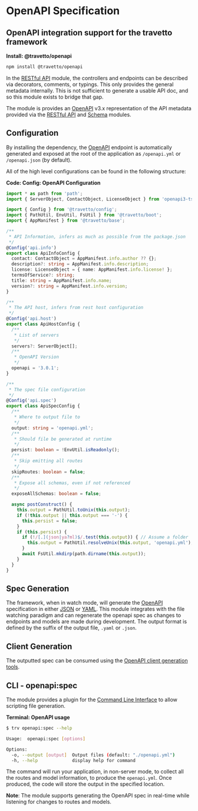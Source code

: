 <!-- This file was generated by the framweork and should not be modified directly -->
<!-- Please modify https://github.com/travetto/travetto/tree/master/module/openapi/doc.ts and execute "npm run docs" to rebuild -->
# OpenAPI Specification
## OpenAPI integration support for the travetto framework

**Install: @travetto/openapi**
```bash
npm install @travetto/openapi
```

In the [RESTful API](https://github.com/travetto/travetto/tree/master/module/rest#readme "Declarative api for RESTful APIs with support for the dependency injection module.") module, the controllers and endpoints can be described via decorators, comments, or typings. This only provides the general metadata internally. This is not sufficient to generate a usable API doc, and so this module exists to bridge that gap.

The module is provides an [OpenAPI](https://github.com/OAI/OpenAPI-Specification) v3.x representation of the API metadata provided via the [RESTful API](https://github.com/travetto/travetto/tree/master/module/rest#readme "Declarative api for RESTful APIs with support for the dependency injection module.") and [Schema](https://github.com/travetto/travetto/tree/master/module/schema#readme "Data type registry for runtime validation, reflection and binding. ") modules.

## Configuration
By installing the dependency, the [OpenAPI](https://github.com/OAI/OpenAPI-Specification) endpoint is automatically generated and exposed at the root of the application as `/openapi.yml` or `/openapi.json` (by default). 

All of the high level configurations can be found in the following structure:

**Code: Config: OpenAPI Configuration**
```typescript
import * as path from 'path';
import { ServerObject, ContactObject, LicenseObject } from 'openapi3-ts';

import { Config } from '@travetto/config';
import { PathUtil, EnvUtil, FsUtil } from '@travetto/boot';
import { AppManifest } from '@travetto/base';

/**
 * API Information, infers as much as possible from the package.json
 */
@Config('api.info')
export class ApiInfoConfig {
  contact: ContactObject = AppManifest.info.author ?? {};
  description?: string = AppManifest.info.description;
  license: LicenseObject = { name: AppManifest.info.license! };
  termsOfService?: string;
  title: string = AppManifest.info.name;
  version?: string = AppManifest.info.version;
}

/**
 * The API host, infers from rest host configuration
 */
@Config('api.host')
export class ApiHostConfig {
  /**
   * List of servers
   */
  servers?: ServerObject[];
  /**
   * OpenAPI Version
   */
  openapi = '3.0.1';
}

/**
 * The spec file configuration
 */
@Config('api.spec')
export class ApiSpecConfig {
  /**
   * Where to output file to
   */
  output: string = 'openapi.yml';
  /**
   * Should file be generated at runtime
   */
  persist: boolean = !EnvUtil.isReadonly();
  /**
   * Skip emitting all routes
   */
  skipRoutes: boolean = false;
  /**
   * Expose all schemas, even if not referenced
   */
  exposeAllSchemas: boolean = false;

  async postConstruct() {
    this.output = PathUtil.toUnix(this.output);
    if (!this.output || this.output === '-') {
      this.persist = false;
    }
    if (this.persist) {
      if (!/[.](json|ya?ml)$/.test(this.output)) { // Assume a folder
        this.output = PathUtil.resolveUnix(this.output, 'openapi.yml');
      }
      await FsUtil.mkdirp(path.dirname(this.output));
    }
  }
}
```

## Spec Generation
The framework, when in watch mode, will generate the [OpenAPI](https://github.com/OAI/OpenAPI-Specification) specification in either [JSON](https://www.json.org) or [YAML](https://en.wikipedia.org/wiki/YAML). This module integrates with the file watching paradigm and can regenerate the openapi spec as changes to endpoints and models are made during development.  The output format is defined by the suffix of the output file, `.yaml` or `.json`.  

## Client Generation
The outputted spec can be consumed using the [OpenAPI client generation tools](https://github.com/OpenAPITools/openapi-generator).

## CLI - openapi:spec

The module provides a plugin for the [Command Line Interface](https://github.com/travetto/travetto/tree/master/module/cli#readme "CLI infrastructure for travetto framework") to allow scripting file generation.

**Terminal: OpenAPI usage**
```bash
$ trv openapi:spec --help

Usage:  openapi:spec [options]

Options:
  -o, --output [output]  Output files (default: "./openapi.yml")
  -h, --help             display help for command
```

The command will run your application, in non-server mode, to collect all the routes and model information, to produce the `openapi.yml`.  Once produced, the code will store the output in the specified location.

**Note**: The module supports generating the OpenAPI spec in real-time while listening for changes to routes and models.

